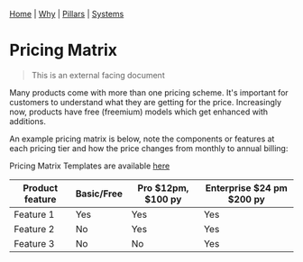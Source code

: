 [Home](README.md) | [Why](why.md) | [Pillars](pillars.md) | [Systems](systems.md)

# Pricing Matrix

> This is an external facing document

Many products come with more than one pricing scheme. It's important for customers to understand what they are getting for the price. Increasingly now, products have free (freemium) models which get enhanced with additions.

An example pricing matrix is below, note the components or features at each pricing tier and how the price changes from monthly to annual billing:

Pricing Matrix Templates are available [here](https://www.slideteam.net/powerpoint/Price-Matrix)

| Product feature | Basic/Free | Pro $12pm, $100 py | Enterprise $24 pm $200 py |
| -- | -- | -- | -- |
| Feature 1 | Yes | Yes | Yes |
| Feature 2 | No | Yes | Yes |
| Feature 3 | No | No | Yes |

